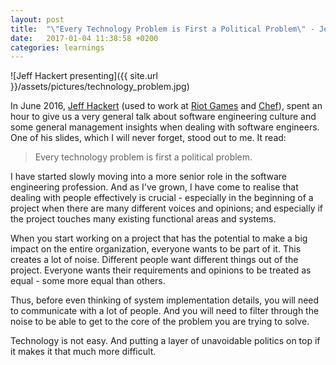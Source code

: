 ```yaml
---
layout: post
title:  "\"Every Technology Problem is First a Political Problem\" - Jeff Hackert"
date:   2017-01-04 11:38:58 +0200
categories: learnings
---
```

![Jeff Hackert presenting]({{ site.url }}/assets/pictures/technology_problem.jpg)

In June 2016, [Jeff Hackert][jeff-hackert-linkedin] (used to work at [Riot Games][riot-games] and [Chef][chef]), spent an hour to give us a very general talk about software engineering culture and some general management insights when dealing with software engineers. One of his slides, which I will never forget, stood out to me. It read:

> Every technology problem is first a political problem.

I have started slowly moving into a more senior role in the software engineering profession. And as I've grown, I have come to realise that dealing with people effectively is crucial - especially in the beginning of a project when there are many different voices and opinions; and especially if the project touches many existing functional areas and systems.

When you start working on a project that has the potential to make a big impact on the entire organization, everyone wants to be part of it. This creates a lot of noise. Different people want different things out of the project. Everyone wants their requirements and opinions to be treated as equal - some more equal than others.

Thus, before even thinking of system implementation details, you will need to communicate with a lot of people. And you will need to filter through the noise to be able to get to the core of the problem you are trying to solve.

Technology is not easy. And putting a layer of unavoidable politics on top if it makes it that much more difficult.

[jeff-hackert-linkedin]: https://www.linkedin.com/in/jchackert
[chef]: http://www.chef.io/
[riot-games]: http://www.riotgames.com/